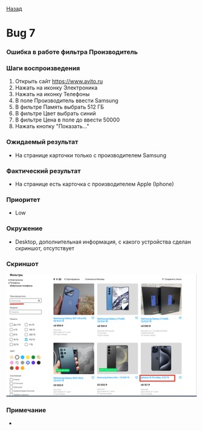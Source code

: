 [Назад](../BUGS.md)

# Bug 7

### Ошибка в работе фильтра Производитель

### Шаги воспроизведения

1. Открыть сайт https://www.avito.ru  
2. Нажать на иконку Электроника   
3. Нажать на иконку Телефоны  
4. В поле Производитель ввести Samsung  
5. В фильтре Память выбрать 512 ГБ  
6. В фильтре Цвет выбрать синий  
7. В фильтре Цена в поле до ввести 50000  
8. Нажать кнопку "Показать..."    

### Ожидаемый результат
* На странице карточки только с производителем Samsung  

### Фактический результат
* На странице есть карточка с производителем Apple (Iphone)  

### Приоритет
* Low  

### Окружение
*  Desktop, дополнительная информация, с какого устройства сделан скриншот, отсутствует  
### Скриншот
![bug-7](images/bug-7.png)     

### Примечание
*  
